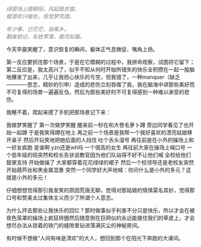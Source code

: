 <font color="#808080">*绿茵场上踏朝阳，风起鼓衣裳。*  
*嬉游欢兴极处，惊觉梦荒唐。*

*年少事，已茫茫，自离乡。*  
*翻身欲记，名姓零落，窗月如霜。*</font><br>


今天早晨笑醒了，意识恢复的瞬间，躯体正气息微促、嘴角上扬。

第一反应要抓住那个场景，于是在它模糊的过程中，我拼命观察，试图将它留下；第二反应是，我太高兴了，似乎不知从何时开始所错失的快乐全积攒在一起一股脑地爆发了出来，几乎让我担心快乐的亏空，但我错了，一种manquer（缺乏————思念，精妙的引申）造成的悲伤立刻吞噬了我，我在脑海中讲那些美好而不可复得的场景一遍遍反刍，然后为那些美好的不可复得感到一种难以承受的悲伤。

我睡不着，爬起来摸了手机把那场景记下来：

我做梦笑醒了 第一次做梦笑醒 醒来前一秒在和大卷毛萝卜蹲 旁边同学看见了也开始一起蹲 于是我笑得蹲在地上 再之前一个场景是我帮一个我好喜欢的漂亮姑娘移开桌子 然后开玩笑地把她后面的人挡住 吐个舌头溜号 再往前是在小外的操场上和一好友疯跑 是谁啊 yzn还是wh吗 一个很高的女生 再往前大家在操场上喊口号 一个低年级的班突然和校长告状说教官因为他们队站得不好不让他们喊 全校给他们鼓掌支持 开始做操了 大家都穿着花花绿绿的裙子 然后一个校领导还是老校友突然开始葫芦丝和黑金属混奏 突然一个同学好大声地喊：你问什么是小外的多元？这就是小外的多元！

仔细想想觉得那引我发笑的原因荒唐无聊，觉得对那姑娘的情愫莫名其妙，觉得那口号和赞美太过集体主义而少了所谓个人意志。

为什么抨击那些让我快乐的回忆？那时做事似乎利害不分只是快乐，所以才会在被夜色笼罩的操场上疯狂转圈然后随意倒在巨网似的永远能接住我们的草皮上，才会想尽办法从锁着的铁门的缝隙里钻进落满灰尘的神秘房间。

有时候不想做“人间有味是清欢”的大人，想回到那个在阳光下奔跑的大课间。

